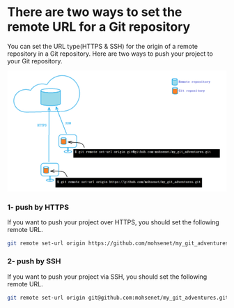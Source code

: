 # There are two ways to set the remote URL for a Git repository

You can set the URL type(HTTPS & SSH) for the origin of a remote repository in a Git repository.
Here are two ways to push your project to your Git repository.

<p align="center">
<img src="./url_remote_repository.png" width="1100" style="width:300;">
</p>



### 1- push by HTTPS
If you want to push your project over HTTPS, you should set the following remote URL.
```bash
git remote set-url origin https://github.com/mohsenet/my_git_adventures.git
```
### 2- push by SSH
If you want to push your project via SSH, you should set the following remote URL.
```bash
git remote set-url origin git@github.com:mohsenet/my_git_adventures.git
```